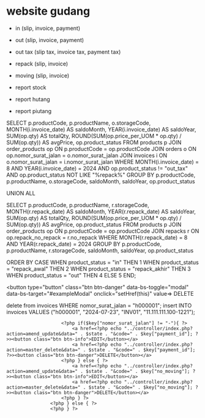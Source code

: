 # website gudang

- in (slip, invoice, payment)

- out (slip, invoice, payment)
- out tax (slip tax, invoice tax, payment tax)

- repack (slip, invoice)
- moving (slip, invoice)

- report stock
- report hutang
- report piutang

SELECT 
    p.productCode, 
    p.productName,
    o.storageCode, 
    MONTH(i.invoice_date) AS saldoMonth, 
    YEAR(i.invoice_date) AS saldoYear, 
    SUM(op.qty) AS totalQty, 
    ROUND(SUM(op.price_per_UOM * op.qty) / SUM(op.qty)) AS avgPrice,
    op.product_status
FROM
    products p
JOIN 
    order_products op ON p.productCode = op.productCode
JOIN 
    orders o ON op.nomor_surat_jalan = o.nomor_surat_jalan
JOIN 
    invoices i ON o.nomor_surat_jalan = i.nomor_surat_jalan
WHERE 
    MONTH(i.invoice_date) = 8
    AND YEAR(i.invoice_date) = 2024
    AND op.product_status != "out_tax"
    AND op.product_status NOT LIKE "%repack%"
GROUP BY 
    p.productCode, 
    p.productName,
    o.storageCode, 
    saldoMonth, 
    saldoYear,
    op.product_status

UNION ALL

SELECT 
    p.productCode, 
    p.productName,
    r.storageCode, 
    MONTH(r.repack_date) AS saldoMonth, 
    YEAR(r.repack_date) AS saldoYear, 
    SUM(op.qty) AS totalQty, 
    ROUND(SUM(op.price_per_UOM * op.qty) / SUM(op.qty)) AS avgPrice,
    op.product_status
FROM
    products p
JOIN 
    order_products op ON p.productCode = op.productCode
JOIN 
    repacks r ON op.repack_no_repack = r.no_repack
WHERE
    MONTH(r.repack_date) = 8
    AND YEAR(r.repack_date) = 2024
GROUP BY 
    p.productCode, 
    p.productName,
    r.storageCode, 
    saldoMonth, 
    saldoYear,
    op.product_status

ORDER BY
    CASE 
        WHEN product_status = "in" THEN 1
        WHEN product_status = "repack_awal" THEN 2
        WHEN product_status = "repack_akhir" THEN 3
        WHEN product_status = "out" THEN 4
        ELSE 5
    END;




<button type="button" class="btn btn-danger" data-bs-toggle="modal" data-bs-target="#exampleModal" onclick="setHref(this)" value=<?php echo $key["nomor_surat_jalan"]; ?>>
                    DELETE
                    </button>

delete from invoices WHERE nomor_surat_jalan = "h000001"; 
insert INTO invoices VALUES ("h000001", "2024-07-23", "INV01", "11.111.111.100-1221"); 


<?php if($state == "payment"){ ?>
                        <?php if($key["nomor_surat_jalan"] != "-"){ ?>
                            <a href=<?php echo "../controller/index.php?action=amend_update&data=" . $state . "&code=" . $key["payment_id"]; ?>><button class="btn btn-info">EDIT</button></a>
                            <a href=<?php echo "../controller/index.php?action=master_delete&data=" . $state . "&code=" . $key["payment_id"]; ?>><button class="btn btn-danger">DELETE</button></a>
                        <?php } else { ?>
                            <a href=<?php echo "../controller/index.php?action=amend_update&data=" . $state . "&code=" . $key["no_moving"]; ?>><button class="btn btn-info">EDIT</button></a>
                            <a href=<?php echo "../controller/index.php?action=master_delete&data=" . $state . "&code=" . $key["no_moving"]; ?>><button class="btn btn-danger">DELETE</button></a>
                        <?php } ?>
                    <?php } else { ?>
                    <?php } ?>